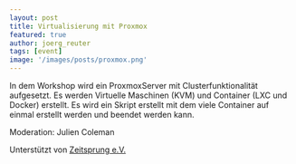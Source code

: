 ```yaml
---
layout: post
title: Virtualisierung mit Proxmox
featured: true
author: joerg_reuter
tags: [event]
image: '/images/posts/proxmox.png'
---
```


In dem Workshop wird ein ProxmoxServer mit Clusterfunktionalität aufgesetzt. Es werden Virtuelle Maschinen (KVM) und Container (LXC und Docker) erstellt. Es wird ein Skript erstellt mit dem viele Container auf einmal erstellt werden und beendet werden kann. 

Moderation: Julien Coleman

Unterstützt von [Zeitsprung e.V.](http://zeitsprung.org)
